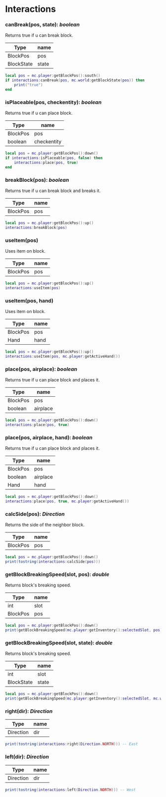 # Interactions

### canBreak(pos, state): _boolean_

Returns true if u can break block.

| Type       | name  |
| ---------- | ----- |
| BlockPos   | pos   |
| BlockState | state |

```lua
local pos = mc.player:getBlockPos():south()
if interactions:canBreak(pos, mc.world:getBlockState(pos)) then
    print("true")
end
```

### isPlaceable(pos, checkentity): _boolean_

Returns true if u can place block.

| Type     | name        |
| -------- | ----------- |
| BlockPos | pos         |
| boolean  | checkentity |

```lua
local pos = mc.player:getBlockPos():down()
if interactions:isPlaceable(pos, false) then
    interactions:place(pos, true)
end
```

### breakBlock(pos): _boolean_

Returns true if u can break block and breaks it.

| Type     | name |
| -------- | ---- |
| BlockPos | pos  |

```lua
local pos = mc.player:getBlockPos():up()
interactions:breakBlock(pos)
```

### useItem(pos)

Uses item on block.

| Type     | name |
| -------- | ---- |
| BlockPos | pos  |

```lua
local pos = mc.player:getBlockPos():up()
interactions:useItem(pos)
```

### useItem(pos, hand)

Uses item on block.

| Type     | name |
| -------- | ---- |
| BlockPos | pos  |
| Hand     | hand |

```lua
local pos = mc.player:getBlockPos():up()
interactions:useItem(pos, mc.player:getActiveHand())
```

### place(pos, airplace): _boolean_

Returns true if u can place block and places it.

| Type     | name     |
| -------- | -------- |
| BlockPos | pos      |
| boolean  | airplace |

```lua
local pos = mc.player:getBlockPos():down()
interactions:place(pos, true)
```

### place(pos, airplace, hand): _boolean_

Returns true if u can place block and places it.

| Type     | name     |
| -------- | -------- |
| BlockPos | pos      |
| boolean  | airplace |
| Hand     | hand     |

```lua
local pos = mc.player:getBlockPos():down()
interactions:place(pos, true, mc.player:getActiveHand())
```

### calcSide(pos): _Direction_

Returns the side of the neighbor block.

| Type     | name |
| -------- | ---- |
| BlockPos | pos  |

```lua
local pos = mc.player:getBlockPos():down()
print(tostring(interactions:calcSide(pos)))
```

### getBlockBreakingSpeed(slot, pos): _double_

Returns block's breaking speed.

| Type     | name |
| -------- | ---- |
| int      | slot |
| BlockPos | pos  |

```lua
local pos = mc.player:getBlockPos():down()
print(getBlockBreakingSpeed(mc.player:getInventory():selectedSlot, pos))
```

### getBlockBreakingSpeed(slot, state): _double_

Returns block's breaking speed.

| Type       | name  |
| ---------- | ----- |
| int        | slot  |
| BlockState | state |

```lua
local pos = mc.player:getBlockPos():down()
print(getBlockBreakingSpeed(mc.player:getInventory():selectedSlot, mc.world:getBlockState(pos)))
```

### right(dir): _Direction_

| Type      | name |
| --------- | ---- |
| Direction | dir  |

```lua
print(tostring(interactions:right(Direction.NORTH))) -- East
```

### left(dir): _Direction_

| Type      | name |
| --------- | ---- |
| Direction | dir  |

```lua
print(tostring(interactions:left(Direction.NORTH))) -- West
```
